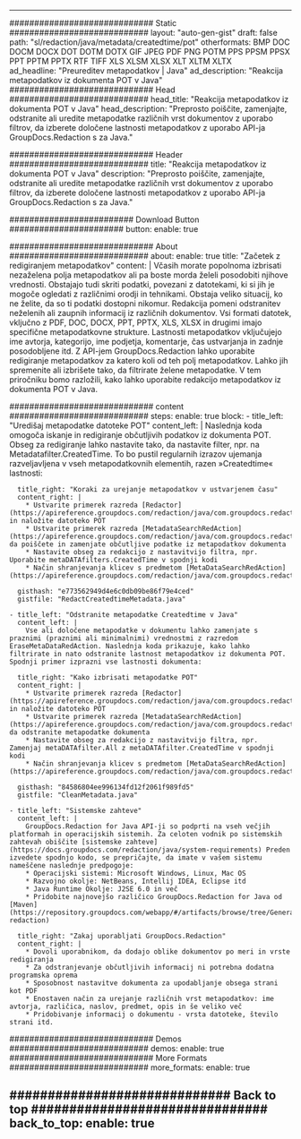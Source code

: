 
---
############################# Static ############################
layout: "auto-gen-gist" 
draft: false
path: "sl/redaction/java/metadata/createdtime/pot"
otherformats: BMP DOC DOCM DOCX DOT DOTM DOTX GIF JPEG PDF PNG POTM PPS PPSM PPSX PPT PPTM PPTX RTF TIFF XLS XLSM XLSX XLT XLTM XLTX  
ad_headline: "Preureditev metapodatkov | Java"
ad_description: "Reakcija metapodatkov iz dokumenta POT v Java"
############################# Head ############################
head_title: "Reakcija metapodatkov iz dokumenta POT v Java"
head_description: "Preprosto poiščite, zamenjajte, odstranite ali uredite metapodatke različnih vrst dokumentov z uporabo filtrov, da izberete določene lastnosti metapodatkov z uporabo API-ja GroupDocs.Redaction s za Java."

############################# Header ############################
title: "Reakcija metapodatkov iz dokumenta POT v Java"
description: "Preprosto poiščite, zamenjajte, odstranite ali uredite metapodatke različnih vrst dokumentov z uporabo filtrov, da izberete določene lastnosti metapodatkov z uporabo API-ja GroupDocs.Redaction s za Java."

######################### Download Button #######################
button:
    enable: true

############################# About ############################
about:
    enable: true
    title: "Začetek z redigiranjem metapodatkov"
    content: |
        Včasih morate popolnoma izbrisati nezaželena polja metapodatkov ali pa boste morda želeli posodobiti njihove vrednosti. Obstajajo tudi skriti podatki, povezani z datotekami, ki si jih je mogoče ogledati z različnimi orodji in tehnikami. Obstaja veliko situacij, ko ne želite, da so ti podatki dostopni nikomur. Redakcija pomeni odstranitev neželenih ali zaupnih informacij iz različnih dokumentov. Vsi formati datotek, vključno z PDF, DOC, DOCX, PPT, PPTX, XLS, XLSX in drugimi imajo specifične metapodatkovne strukture. Lastnosti metapodatkov vključujejo ime avtorja, kategorijo, ime podjetja, komentarje, čas ustvarjanja in zadnje posodobljene itd. Z API-jem GroupDocs.Redaction lahko uporabite redigiranje metapodatkov za katero koli od teh polj metapodatkov. Lahko jih spremenite ali izbrišete tako, da filtrirate želene metapodatke. V tem priročniku bomo razložili, kako lahko uporabite redakcijo metapodatkov iz dokumenta POT v Java.

############################# content ############################
steps:
    enable: true
    block:
    - title_left: "Uredišaj metapodatke datoteke POT"
      content_left: |
        Naslednja koda omogoča iskanje in redigiranje občutljivih podatkov iz dokumenta POT. Obseg za redigiranje lahko nastavite tako, da nastavite filter, npr. na Metadatafilter.CreatedTime. To bo pustil regularnih izrazov ujemanja razveljavljena v vseh metapodatkovnih elementih, razen »Createdtime« lastnosti: 

      title_right: "Koraki za urejanje metapodatkov v ustvarjenem času"
      content_right: |
        * Ustvarite primerek razreda [Redactor](https://apireference.groupdocs.com/redaction/java/com.groupdocs.redaction/Redactor) in naložite datoteko POT
        * Ustvarite primerek razreda [MetadataSearchRedAction](https://apireference.groupdocs.com/redaction/java/com.groupdocs.redaction.redactions/MetadataSearchRedaction), da poiščete in zamenjate občutljive podatke iz metapodatkov dokumenta
        * Nastavite obseg za redakcijo z nastavitvijo filtra, npr. Uporabite metaDATAfilters.CreatedTime v spodnji kodi
        * Način shranjevanja klicev s predmetom [MetaDataSearchRedAction](https://apireference.groupdocs.com/redaction/java/com.groupdocs.redaction.redactions/MetadataSearchRedaction) 

      gisthash: "e773562949d4e6c0db09be86f79e4ced"
      gistfile: "RedactCreatedtimeMetadata.java"
      
    - title_left: "Odstranite metapodatke Createdtime v Java"
      content_left: |
        Vse ali določene metapodatke v dokumentu lahko zamenjate s praznimi (praznimi ali minimalnimi) vrednostmi z razredom EraseMetaDataRedAction. Naslednja koda prikazuje, kako lahko filtrirate in nato odstranite lastnost metapodatkov iz dokumenta POT. Spodnji primer izprazni vse lastnosti dokumenta: 
        
      title_right: "Kako izbrisati metapodatke POT"
      content_right: |
        * Ustvarite primerek razreda [Redactor](https://apireference.groupdocs.com/redaction/java/com.groupdocs.redaction/Redactor) in naložite datoteko POT
        * Ustvarite primerek razreda [MetadataSearchRedAction](https://apireference.groupdocs.com/redaction/java/com.groupdocs.redaction.redactions/MetadataSearchRedaction), da odstranite metapodatke dokumenta
        * Nastavite obseg za redakcijo z nastavitvijo filtra, npr. Zamenjaj metaDATAfilter.All z metaDATAfilter.CreatedTime v spodnji kodi
        * Način shranjevanja klicev s predmetom [MetaDataSearchRedAction](https://apireference.groupdocs.com/redaction/java/com.groupdocs.redaction.redactions/MetadataSearchRedaction) 
        
      gisthash: "84586804ee996134fd12f2061f989fd5"
      gistfile: "CleanMetadata.java"

    - title_left: "Sistemske zahteve"
      content_left: |
        GroupDocs.Redaction for Java API-ji so podprti na vseh večjih platformah in operacijskih sistemih. Za celoten vodnik po sistemskih zahtevah obiščite [sistemske zahteve](https://docs.groupdocs.com/redaction/java/system-requirements) Preden izvedete spodnjo kodo, se prepričajte, da imate v vašem sistemu nameščene naslednje predpogoje:
        * Operacijski sistemi: Microsoft Windows, Linux, Mac OS
        * Razvojno okolje: NetBeans, Intellij IDEA, Eclipse itd
        * Java Runtime Okolje: J2SE 6.0 in več
        * Pridobite najnovejšo različico GroupDocs.Redaction for Java od [Maven](https://repository.groupdocs.com/webapp/#/artifacts/browse/tree/General/repo/com/groupdocs/groupdocs-redaction)
        
      title_right: "Zakaj uporabljati GroupDocs.Redaction"
      content_right: |
        * Dovoli uporabnikom, da dodajo oblike dokumentov po meri in vrste redigiranja
        * Za odstranjevanje občutljivih informacij ni potrebna dodatna programska oprema
        * Sposobnost nastavitve dokumenta za upodabljanje obsega strani kot PDF
        * Enostaven način za urejanje različnih vrst metapodatkov: ime avtorja, različica, naslov, predmet, opis in še veliko več
        * Pridobivanje informacij o dokumentu - vrsta datoteke, število strani itd.
        

############################# Demos ############################
demos:
    enable: true
############################# More Formats ############################
more_formats:
    enable: true

############################# Back to top ###############################
back_to_top:
    enable: true
---